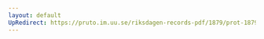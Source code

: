 ```yaml
---
layout: default
UpRedirect: https://pruto.im.uu.se/riksdagen-records-pdf/1879/prot-1879--ak--004/prot-1879--ak--004_005.pdf
---
```

